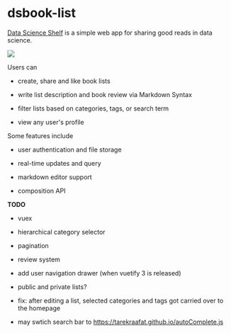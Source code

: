 # dsbook-list

[Data Science Shelf](https://dsbook-list.web.app/) is a simple web app for sharing good reads in data science. 


<img src = 'https://qiushi.rbind.io/project/data-science-shelf/featured_hu2a2fd19ce2d1a85f104e7db3c03d0017_196571_720x0_resize_q90_lanczos.jpg'/>

Users can 

- create, share and like book lists

- write list description and book review via Markdown Syntax

- filter lists based on categories, tags, or search term 

- view any user's profile 


Some features include 

- user authentication and file storage

- real-time updates and query

- markdown editor support 

- composition API 



**TODO**

- vuex 

- hierarchical category selector 

- pagination 

- review system

- add user navigation drawer (when vuetify 3 is released)

- public and private lists?

- fix: after editing a list, selected categories and tags got carried over to the homepage

- may swtich search bar to https://tarekraafat.github.io/autoComplete.js

